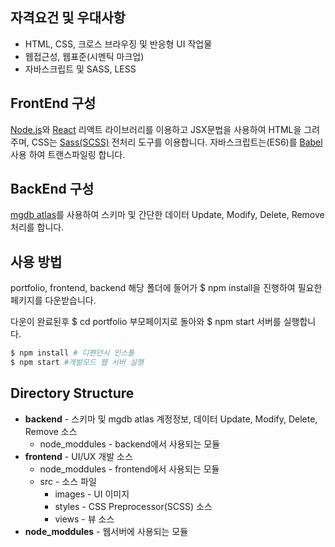 ## 자격요건 및 우대사항
- HTML, CSS, 크로스 브라우징 및 반응형 UI 작업물
- 웹접근성, 웹표준(시멘틱 마크업)
- 자바스크립트 및 SASS, LESS

## FrontEnd 구성
[Node.js](https://nodejs.org/)와 
[React](https://reactjs.org/) 리액트 라이브러리를 이용하고 JSX문법을 사용하여 HTML을 그려주며, CSS는 [Sass(SCSS)](https://sass-lang.com/) 전처리 도구를 이용합니다.
자바스크립트는(ES6)를 [Babel](https://www.npmjs.com/package/@babel/core)사용 하여 트랜스파일링 합니다.

## BackEnd 구성
[mgdb atlas](https://www.mongodb.com/cloud/atlas)를 사용하여 스키마 및 간단한 데이터 Update, Modify, Delete, Remove 처리를 합니다.

## 사용 방법

portfolio, frontend, backend 해당 폴더에 들어가 $ npm install을 진행하여 필요한 페키지를 다운받습니다.

다운이 완료된후 $ cd portfolio 부모페이지로 돌아와 
$ npm start 서버를 실행합니다.

```bash
$ npm install # 디펜던시 인스톨
$ npm start #개발모드 웹 서버 실행
```

## Directory Structure
* **backend** - 스키마 및 mgdb atlas 계정정보, 데이터 Update, Modify, Delete, Remove 소스
    * node_moddules - backend에서 사용되는 모듈
* **frontend** - UI/UX 개발 소스
    * node_moddules - frontend에서 사용되는 모듈
    * src - 소스 파일
        * images - UI 이미지
        * styles - CSS Preprocessor(SCSS) 소스
        * views - 뷰 소스
 * **node_moddules** - 웹서버에 사용되는 모듈
